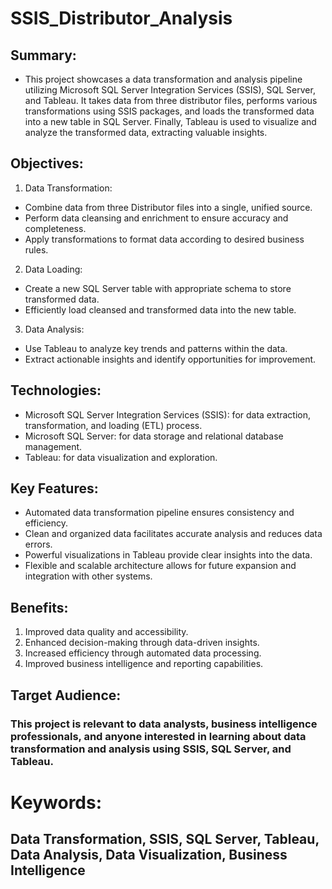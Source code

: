 # SSIS_Distributor_Analysis

## Summary:
- This project showcases a data transformation and analysis pipeline utilizing Microsoft SQL Server Integration Services (SSIS), SQL Server, and Tableau. It takes data from three distributor files, performs various transformations using SSIS packages, and loads the transformed data into a new table in SQL Server. Finally, Tableau is used to visualize and analyze the transformed data, extracting valuable insights.

## Objectives:
1) Data Transformation:
- Combine data from three Distributor files into a single, unified source.
- Perform data cleansing and enrichment to ensure accuracy and completeness.
- Apply transformations to format data according to desired business rules.

2) Data Loading:
- Create a new SQL Server table with appropriate schema to store transformed data.
- Efficiently load cleansed and transformed data into the new table.
3) Data Analysis:
- Use Tableau to analyze key trends and patterns within the data.
- Extract actionable insights and identify opportunities for improvement.

## Technologies:
- Microsoft SQL Server Integration Services (SSIS): for data extraction, transformation, and loading (ETL) process.
- Microsoft SQL Server: for data storage and relational database management.
- Tableau: for data visualization and exploration.

## Key Features:

- Automated data transformation pipeline ensures consistency and efficiency.
- Clean and organized data facilitates accurate analysis and reduces data errors.
- Powerful visualizations in Tableau provide clear insights into the data.
- Flexible and scalable architecture allows for future expansion and integration with other systems.

## Benefits:

1) Improved data quality and accessibility.
2) Enhanced decision-making through data-driven insights.
3) Increased efficiency through automated data processing.
4) Improved business intelligence and reporting capabilities.

## Target Audience:
### This project is relevant to data analysts, business intelligence professionals, and anyone interested in learning about data transformation and analysis using SSIS, SQL Server, and Tableau.

# Keywords:
## Data Transformation, SSIS, SQL Server, Tableau, Data Analysis, Data Visualization, Business Intelligence
